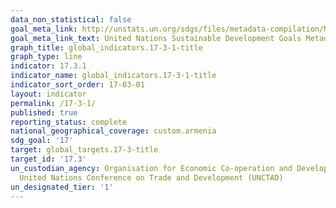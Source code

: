 ```yaml
---
data_non_statistical: false
goal_meta_link: http://unstats.un.org/sdgs/files/metadata-compilation/Metadata-Goal-17.pdf
goal_meta_link_text: United Nations Sustainable Development Goals Metadata (pdf 468kB)
graph_title: global_indicators.17-3-1-title
graph_type: line
indicator: 17.3.1
indicator_name: global_indicators.17-3-1-title
indicator_sort_order: 17-03-01
layout: indicator
permalink: /17-3-1/
published: true
reporting_status: complete
national_geographical_coverage: custom.armenia
sdg_goal: '17'
target: global_targets.17-3-title
target_id: '17.3'
un_custodian_agency: Organisation for Economic Co-operation and Development (OECD),
  United Nations Conference on Trade and Development (UNCTAD)
un_designated_tier: '1'
---
```

